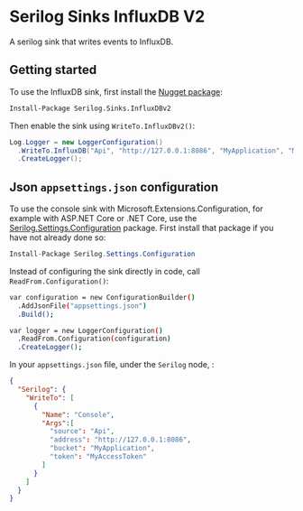 # Serilog Sinks InfluxDB V2

A serilog sink that writes events to InfluxDB.

## Getting started

To use the InfluxDB sink, first install the [Nugget package](https://nuget.org/packages/serilog.sinks.console):

```bash
Install-Package Serilog.Sinks.InfluxDBv2
```

Then enable the sink using `WriteTo.InfluxDBv2()`:

```csharp
Log.Logger = new LoggerConfiguration()
  .WriteTo.InfluxDB("Api", "http://127.0.0.1:8086", "MyApplication", "MyAccessToken")
  .CreateLogger();
```

## Json `appsettings.json` configuration

To use the console sink with Microsoft.Extensions.Configuration, for example with ASP.NET Core or .NET Core, use the [Serilog.Settings.Configuration]("https://github.com/serilog/serilog-settings-configuration") package. First install that package if you have not already done so:

```csharp
Install-Package Serilog.Settings.Configuration
```

Instead of configuring the sink directly in code, call `ReadFrom.Configuration()`:

```bash
var configuration = new ConfigurationBuilder()
  .AddJsonFile("appsettings.json")
  .Build();

var logger = new LoggerConfiguration()
  .ReadFrom.Configuration(configuration)
  .CreateLogger();
```

In your `appsettings.json` file, under the `Serilog` node, :

```json
{
  "Serilog": {
    "WriteTo": [
      {
        "Name": "Console",
        "Args":[
          "source": "Api",
          "address": "http://127.0.0.1:8086",
          "bucket": "MyApplication",
          "token": "MyAccessToken"
        ]
      }
    ]
  }
}
```
